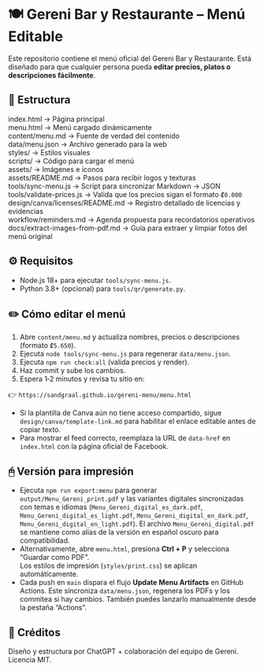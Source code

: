 # 🍽️ Gereni Bar y Restaurante – Menú Editable

Este repositorio contiene el menú oficial del Gereni Bar y Restaurante.
Está diseñado para que cualquier persona pueda **editar precios, platos o descripciones fácilmente**.

## 📂 Estructura

index.html → Página principal  
menu.html → Menú cargado dinámicamente  
content/menu.md → Fuente de verdad del contenido  
data/menu.json → Archivo generado para la web  
styles/ → Estilos visuales  
scripts/ → Código para cargar el menú  
assets/ → Imágenes e íconos  
assets/README.md → Pasos para recibir logos y texturas  
tools/sync-menu.js → Script para sincronizar Markdown → JSON
tools/validate-prices.js → Valida que los precios sigan el formato `₡0.000`
design/canva/licenses/README.md → Registro detallado de licencias y evidencias  
workflow/reminders.md → Agenda propuesta para recordatorios operativos
docs/extract-images-from-pdf.md → Guía para extraer y limpiar fotos del menú original

## ⚙️ Requisitos

- Node.js 18+ para ejecutar `tools/sync-menu.js`.
- Python 3.8+ (opcional) para `tools/qr/generate.py`.

## ✏️ Cómo editar el menú

1. Abre `content/menu.md` y actualiza nombres, precios o descripciones (formato `₡5.650`).
2. Ejecuta `node tools/sync-menu.js` para regenerar `data/menu.json`.
3. Ejecuta `npm run check:all` (valida precios y render).
4. Haz commit y sube los cambios.
5. Espera 1‑2 minutos y revisa tu sitio en:

👉 `https://sandgraal.github.io/gereni-menu/menu.html`

- Si la plantilla de Canva aún no tiene acceso compartido, sigue `design/canva/template-link.md` para habilitar el enlace editable antes de copiar texto.
- Para mostrar el feed correcto, reemplaza la URL de `data-href` en `index.html` con la página oficial de Facebook.

## 🖰️ Versión para impresión

- Ejecuta `npm run export:menu` para generar `output/Menu_Gereni_print.pdf` y las variantes digitales sincronizadas con temas e idiomas (`Menu_Gereni_digital_es_dark.pdf`, `Menu_Gereni_digital_es_light.pdf`, `Menu_Gereni_digital_en_dark.pdf`, `Menu_Gereni_digital_en_light.pdf`). El archivo `Menu_Gereni_digital.pdf` se mantiene como alias de la versión en español oscuro para compatibilidad.
- Alternativamente, abre `menu.html`, presiona **Ctrl + P** y selecciona “Guardar como PDF”.  
  Los estilos de impresión (`styles/print.css`) se aplican automáticamente.
- Cada push en `main` dispara el flujo **Update Menu Artifacts** en GitHub Actions. Este sincroniza `data/menu.json`, regenera los PDFs y los commitea si hay cambios. También puedes lanzarlo manualmente desde la pestaña “Actions”.

## 🎨 Créditos

Diseño y estructura por ChatGPT + colaboración del equipo de Gereni.
Licencia MIT.
